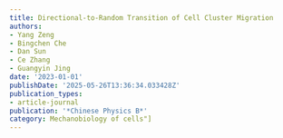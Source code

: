 ```yaml
---
title: Directional-to-Random Transition of Cell Cluster Migration
authors:
- Yang Zeng
- Bingchen Che
- Dan Sun
- Ce Zhang
- Guangyin Jing
date: '2023-01-01'
publishDate: '2025-05-26T13:36:34.033428Z'
publication_types:
- article-journal
publication: '*Chinese Physics B*'
category: Mechanobiology of cells"]
---
```

